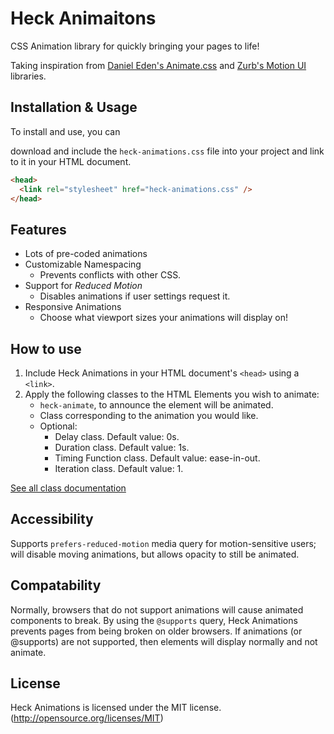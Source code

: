# Heck Animaitons
CSS Animation library for quickly bringing your pages to life!

Taking inspiration from [Daniel Eden's Animate.css](https://github.com/daneden/animate.css) and [Zurb's Motion UI](https://github.com/zurb/motion-ui) libraries.


## Installation & Usage
To install and use, you can 
<!-- either install via npm,

```bash
$npm i heck-animations --save
```

or -->
download and include the `heck-animations.css` file into your project and link to it in your HTML document.

```html
<head>
  <link rel="stylesheet" href="heck-animations.css" />
</head>
```

## Features
- Lots of pre-coded animations
- Customizable Namespacing
    - Prevents conflicts with other CSS.
- Support for *Reduced Motion*
    - Disables animations if user settings request it.
- Responsive Animations
    - Choose what viewport sizes your animations will display on!
<!-- COMING SOON

- Animate on Javascript event
- Synchronous animations
-->
## How to use
1. Include Heck Animations in your HTML document's `<head>` using a `<link>`.
2. Apply the following classes to the HTML Elements you wish to animate:
    - `heck-animate`, to announce the element will be animated.
    - Class corresponding to the animation you would like.
    - Optional: 
        - Delay class. Default value: 0s. 
        - Duration class. Default value: 1s.
        - Timing Function class. Default value: ease-in-out.
        - Iteration class. Default value: 1.
        
[See all class documentation](./docs/classes.md) <!-- Create docs/classes.md/ -->

## Accessibility
Supports `prefers-reduced-motion` media query for motion-sensitive users; will disable moving animations, but allows opacity to still be animated.

## Compatability
Normally, browsers that do not support animations will cause animated components to break. By using the `@supports` query, Heck Animations prevents pages from being broken on older browsers. If animations (or @supports) are not supported, then elements will display normally and not animate.

## License
Heck Animations is licensed under the MIT license. (http://opensource.org/licenses/MIT)
